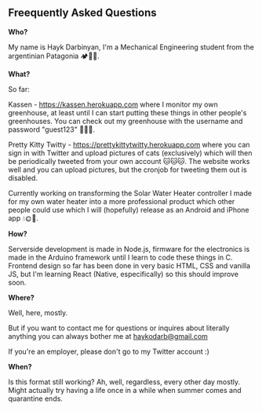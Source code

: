 
Freequently Asked Questions
---------------------------

**Who?** 

My name is Hayk Darbinyan, I'm a Mechanical Engineering student from the argentinian Patagonia 🏕🗻🌲.


**What?**

So far:

Kassen - https://kassen.herokuapp.com where I monitor my own greenhouse, at least until I can start putting these things in other people's greenhouses. You can check out my greenhouse with the username and password "guest123" 🌷🌼🌺.

Pretty Kitty Twitty - https://prettykittytwitty.herokuapp.com where you can sign in with Twitter and upload pictures of cats (exclusively) which will then be periodically tweeted from your own account 🐱🐱🐱. The website works well and you can upload pictures, but the cronjob for tweeting them out is disabled. 

Currently working on transforming the Solar Water Heater controller I made for my own water heater into a more professional product which other people could use which I will (hopefully) release as an Android and iPhone app 💧🌞🌈.


**How?**

Serverside development is made in Node.js, firmware for the electronics is made in the Arduino framework until I learn to code these things in C.
Frontend design so far has been done in very basic HTML, CSS and vanilla JS, but I'm learning React (Native, especifically) so this should improve soon.


**Where?**

Well, here, mostly.

But if you want to contact me for questions or inquires about literally anything you can always bother me at haykodarb@gmail.com

If you're an employer, please don't go to my Twitter account :)

**When?**

Is this format still working? Ah, well, regardless, every other day mostly. 
Might actually try having a life once in a while when summer comes and quarantine ends.
